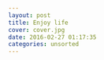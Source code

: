 ```yaml
---
layout: post
title: Enjoy life
cover: cover.jpg
date: 2016-02-27 01:17:35
categories: unsorted
---
```

